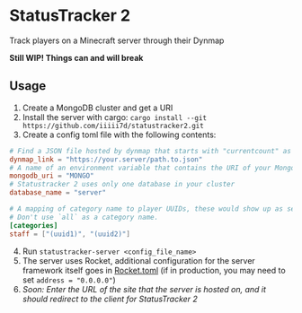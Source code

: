# StatusTracker 2

Track players on a Minecraft server through their Dynmap

**Still WIP! Things can and will break**

## Usage

1. Create a MongoDB cluster and get a URI
2. Install the server with cargo: `cargo install --git https://github.com/iiiii7d/statustracker2.git`
3. Create a config toml file with the following contents:

```toml
# Find a JSON file hosted by dynmap that starts with "currentcount" as a key
dynmap_link = "https://your.server/path.to.json"
# A name of an environment variable that contains the URI of your MongoDB cluster
mongodb_uri = "MONGO"
# Statustracker 2 uses only one database in your cluster
database_name = "server"

# A mapping of category name to player UUIDs, these would show up as separate lines in the graph on the client.
# Don't use `all` as a category name.
[categories]
staff = ["(uuid1)", "(uuid2)"]
```

4. Run `statustracker-server <config_file_name>`
5. The server uses Rocket, additional configuration for the server framework itself goes in [Rocket.toml](https://rocket.rs/v0.4/guide/configuration/#rockettoml) (if in production, you may need to set `address = "0.0.0.0"`)
6. _Soon: Enter the URL of the site that the server is hosted on, and it should redirect to the client for StatusTracker 2_
